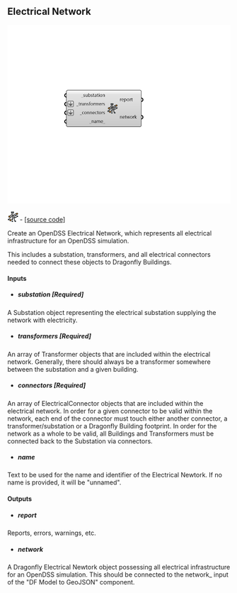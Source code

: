 ## Electrical Network

![](../../images/components/Electrical_Network.png)

![](../../images/icons/Electrical_Network.png) - [[source code]](https://github.com/ladybug-tools/dragonfly-grasshopper/blob/master/dragonfly_grasshopper/src//DF%20Electrical%20Network.py)


Create an OpenDSS Electrical Network, which represents all electrical infrastructure for an OpenDSS simulation. 

This includes a substation, transformers, and all electrical connectors needed to connect these objects to Dragonfly Buildings. 



#### Inputs
* ##### substation [Required]
A Substation object representing the electrical substation supplying the network with electricity. 
* ##### transformers [Required]
An array of Transformer objects that are included within the electrical network. Generally, there should always be a transformer somewhere between the substation and a given building. 
* ##### connectors [Required]
An array of ElectricalConnector objects that are included within the electrical network. In order for a given connector to be valid within the network, each end of the connector must touch either another connector, a transformer/substation or a Dragonfly Building footprint. In order for the network as a whole to be valid, all Buildings and Transformers must be connected back to the Substation via connectors. 
* ##### name 
Text to be used for the name and identifier of the Electrical Newtork. If no name is provided, it will be "unnamed". 

#### Outputs
* ##### report
Reports, errors, warnings, etc. 
* ##### network
A Dragonfly Electrical Newtork object possessing all electrical infrastructure for an OpenDSS simulation. This should be connected to the network_ input of the "DF Model to GeoJSON" component. 